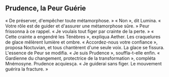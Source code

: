 ## Prudence, la Peur Guérie

« De préserver, d'empêcher toute métamorphose. » « Non », dit Lumina. « Votre rôle est de guider et d'assurer une métamorphose sûre. » Peur frissonna à ce rappel. « Je voulais tout figer par crainte de la perte. » « Cette crainte a engendré les Ténèbres », expliqua Aether. Les craquelures de glace mêlèrent lumière et ombre. « Accordez-nous votre confiance », proposa Noctuvian, et tous chantèrent d'une seule voix. La glace se fissura. L'essence de Peur se modifia. « Je suis Prudence », souffla-t-elle enfin. « Gardienne du changement, protectrice de la transformation », compléta Mnémosyne. Prudence acquiesça. « Je guiderai sans figer. Le mouvement guérira la fracture. »